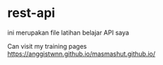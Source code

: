 # rest-api
 ini merupakan file latihan belajar API saya
 
 Can visit my training pages https://anggistwnn.github.io/masmashut.github.io/
